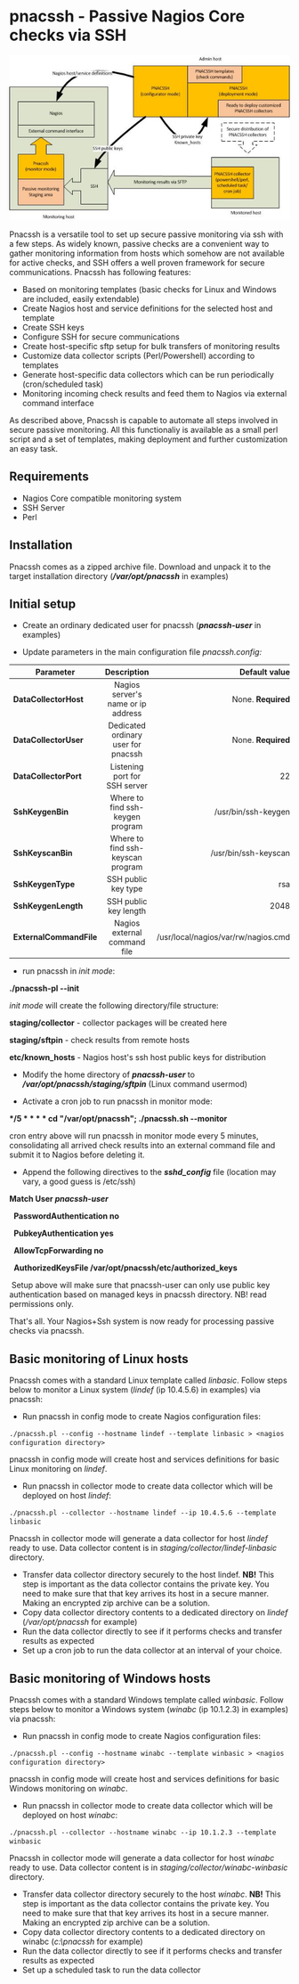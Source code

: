 # pnacssh - Passive Nagios Core checks via SSH

![pnacssh](doc/pnacssh.jpg)

Pnacssh is a versatile tool to set up secure passive monitoring via ssh with a few steps. As widely known, passive checks are a convenient way to gather monitoring information from hosts which somehow are not available for active checks, and SSH offers a well proven framework for secure communications. Pnacssh has following features:

* Based on monitoring templates (basic checks for Linux and Windows are included, easily extendable)
* Create Nagios host and service definitions for the selected host and template
* Create SSH keys
* Configure SSH for secure communications
* Create host-specific sftp setup for bulk transfers of monitoring results
* Customize data collector scripts (Perl/Powershell) according to templates
* Generate host-specific data collectors which can be run periodically (cron/scheduled task)
* Monitoring incoming check results and feed them to Nagios via external command interface

As described above, Pnacssh is capable to automate all steps involved in secure passive monitoring. All this functionaliy is available as a small perl script and a set of templates, making deployment and further customization an easy task.

## Requirements

*   Nagios Core compatible monitoring system
*   SSH Server
*   Perl

## Installation

Pnacssh comes as a zipped archive file. Download and unpack it to the target installation directory (**_/var/opt/pnacssh_** in examples)

## Initial setup

*   Create an ordinary dedicated user for pnacssh (_**pnacssh-user**_ in examples)

*   Update parameters in the main configuration file _pnacssh.config:_

| **Parameter**| **Description**|**Default value**|
| ------------- |:-------------:| -----:|
| **DataCollectorHost**| Nagios server's name or ip address | None. **Required**|
**DataCollectorUser**|Dedicated ordinary user for pnacssh|None. **Required**|
|**DataCollectorPort**|Listening port for SSH server|22|
|**SshKeygenBin**|Where to find ssh-keygen program|/usr/bin/ssh-keygen|
|**SshKeyscanBin**|Where to find ssh-keyscan program|/usr/bin/ssh-keyscan|
|**SshKeygenType**|SSH public key type|rsa|
|**SshKeygenLength**|SSH public key length|2048|
|**ExternalCommandFile**|Nagios external command file|/usr/local/nagios/var/rw/nagios.cmd|


*   run pnacssh in _init mode_:

**./pnacssh-pl --init**

_init mode_ will create the following directory/file structure:

**staging/collector** - collector packages will be created here

**staging/sftpin** - check results from remote hosts

**etc/known\_hosts** - Nagios host's ssh host public keys for distribution

*   Modify the home directory of _**pnacssh-user**_ to _**/var/opt/pnacssh/staging/sftpin**_ (Linux command usermod)

*   Activate a cron job to run pnacssh in monitor mode:

**\*/5 \* \* \* \* cd "/var/opt/pnacssh"; ./pnacssh.sh --monitor**

cron entry above will run pnacssh in monitor mode every 5 minutes, consolidating all arrived check results into an external command file and submit it to Nagios before deleting it.

*   Append the following directives to the _**sshd\_config**_ file (location may vary, a good guess is /etc/ssh)

**Match User _pnacssh-user_**

  **PasswordAuthentication no**

  **PubkeyAuthentication yes**

  **AllowTcpForwarding no**

  **AuthorizedKeysFile /var/opt/pnacssh/etc/authorized\_keys**

 Setup above will make sure that pnacssh-user can only use public key authentication based on managed keys in pnacssh directory. NB! read permissions only.

That's all. Your Nagios+Ssh system is now ready for processing passive checks via pnacssh.

## Basic monitoring of Linux hosts

Pnacssh comes with a standard Linux template called _linbasic_. Follow steps below to monitor a Linux system (_lindef_ (ip 10.4.5.6) in examples) via pnacssh:

* Run pnacssh in config mode to create Nagios configuration files:
```
./pnacssh.pl --config --hostname lindef --template linbasic > <nagios configuration directory>
```
pnacssh in config mode will create host and services definitions for basic Linux monitoring on _lindef_.

* Run pnacssh in collector mode to create data collector which will be deployed on host _lindef_:
```
./pnacssh.pl --collector --hostname lindef --ip 10.4.5.6 --template linbasic
```
Pnacssh in collector mode will generate a data collector for host _lindef_ ready to use. Data collector content is in _staging/collector/lindef-linbasic_ directory.

* Transfer data collector directory securely to the host lindef. **NB!** This step is important as the data collector contains the private key. You need to make sure that that key arrives its host in a secure manner. Making an encrypted zip archive can be a solution.
* Copy data collector directory contents to a dedicated directory on _lindef_ (_/var/opt/pnacssh_ for example)
* Run the data collector directly to see if it performs checks and transfer results as expected
* Set up a cron job to run the data collector at an interval of your choice.

## Basic monitoring of Windows hosts

Pnacssh comes with a standard Windows template called _winbasic_. Follow steps below to monitor a Windows system (_winabc_ (ip 10.1.2.3) in examples) via pnacssh:

* Run pnacssh in config mode to create Nagios configuration files:
```
./pnacssh.pl --config --hostname winabc --template winbasic > <nagios configuration directory>
```
pnacssh in config mode will create host and services definitions for basic Windows monitoring on _winabc_.

* Run pnacssh in collector mode to create data collector which will be deployed on host _winabc_:
```
./pnacssh.pl --collector --hostname winabc --ip 10.1.2.3 --template winbasic
```
Pnacssh in collector mode will generate a data collector for host _winabc_ ready to use. Data collector content is in _staging/collector/winabc-winbasic_ directory.

* Transfer data collector directory securely to the host _winabc_. **NB!** This step is important as the data collector contains the private key. You need to make sure that that key arrives its host in a secure manner. Making an encrypted zip archive can be a solution.
* Copy data collector directory contents to a dedicated directory on winabc (_c:\pnacssh_ for example)
* Run the data collector directly to see if it performs checks and transfer results as expected
* Set up a scheduled task to run the data collector
